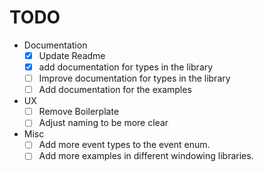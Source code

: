 # TODO

- Documentation
  - [X] Update Readme
  - [X] add documentation for types in the library
  - [ ] Improve documentation for types in the library
  - [ ] Add documentation for the examples
- UX
  - [ ] Remove Boilerplate
  - [ ] Adjust naming to be more clear
- Misc
  - [ ] Add more event types to the event enum.
  - [ ] Add more examples in different windowing libraries.
